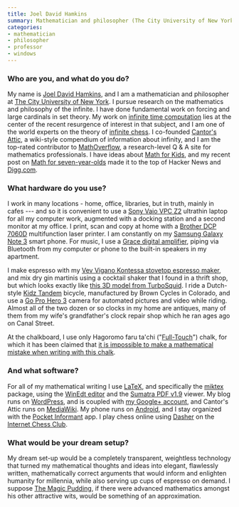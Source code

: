 ```yaml
---
title: Joel David Hamkins
summary: Mathematician and philosopher (The City University of New York)
categories:
- mathematician
- philosopher
- professor
- windows
---
```


### Who are you, and what do you do?

My name is [Joel David Hamkins](http://jdh.hamkins.org/ "Joel's website."), and I am a mathematician and philosopher at [The City University of New York](http://math.gc.cuny.edu/ "The City University of New York's Maths department website."). I pursue research on the mathematics and philosophy of the infinite. I have done fundamental work on forcing and large cardinals in set theory. My work on [infinite time computation](http://jdh.hamkins.org/ittms/ "Joel's post on infinite time Turing machines.") lies at the center of the recent resurgence of interest in that subject, and I am one of the world experts on the theory of [infinite chess](http://jdh.hamkins.org/tag/infinite-chess/ "Joel's posts on infinite chess."). I co-founded [Cantor's Attic](http://cantorsattic.info/ "A wiki about infinity."), a wiki-style compendium of information about infinity, and I am the top-rated contributor to [MathOverflow](http://mathoverflow.net/users/1946/joel-david-hamkins "Joel's answers on MathOverflow."), a research-level Q & A site for mathematics professionals. I have ideas about [Math for Kids](http://jdh.hamkins.org/category/math-for-kids/ "Joel's posts about maths for kids."), and my recent post on [Math for seven-year-olds](http://jdh.hamkins.org/math-for-seven-year-olds-graph-coloring-chromatic-numbers-eulerian-paths/ "Joel's post about maths for seven-year-olds.") made it to the top of Hacker News and [Digg.com][digg].

### What hardware do you use?

I work in many locations - home, office, libraries, but in truth, mainly in cafes --- and so it is convenient to use a [Sony Vaio VPC Z2][vaio-vpc-z2] ultrathin laptop for all my computer work, augmented with a docking station and a second monitor at my office. I print, scan and copy at home with a [Brother DCP 7060D][dcp-7060d] multifunction laser printer. I am constantly on my [Samsung Galaxy Note 3][galaxy-note-3] smart phone. For music, I use a [Grace digital amplifier][gdi-btar122], piping via Bluetooth from my computer or phone to the built-in speakers in my apartment.
 
I make espresso with my [Vev Vigano Kontessa stovetop espresso maker][kontessa-gold], and mix dry gin martinis using a cocktail shaker that I found in a thrift shop, but which looks exactly like [this 3D model from TurboSquid](http://www.turbosquid.com/3d-models/cocktail-shaker-shake-3d-max/689060 "A 3D model of a cocktail shaker."). I ride a Dutch-style [Kidz Tandem][kidz-tandem] bicycle, manufactured by Brown Cycles in Colorado, and use a [Go Pro Hero 3][hd-hero3-white] camera for automated pictures and video while riding. Almost all of the two dozen or so clocks in my home are antiques, many of them from my wife's grandfather's clock repair shop which he ran ages ago on Canal Street.
 
At the chalkboard, I use only Hagoromo faru ta'chi ("[Full-Touch][]") chalk, for which it has been claimed that [it is impossible to make a mathematical mistake when writing with this chalk](http://mathoverflow.net/questions/26267/where-to-buy-premium-white-chalk-in-the-u-s-like-they-have-at-rims/26274#26274 "A MathOverflow post about Full-Touch chalk.").

### And what software?

For all of my mathematical writing I use [LaTeX][], and specifically the [miktex][] package, using the [WinEdt editor][winedt] and the [Sumatra PDF v1.9][sumatra-pdf] viewer. My blog runs on [WordPress][], and is coupled with [my Google+ account](https://plus.google.com/u/0/+JoelDavidHamkins1 "Joel's Google+ account."), and Cantor's Attic runs on [MediaWiki][]. My phone runs on [Android][], and I stay organized with the [Pocket Informant][pocket-informant-android] app. I play chess online using [Dasher][] on the [Internet Chess Club][internet-chess-club].

### What would be your dream setup?

My dream set-up would be a completely transparent, weightless technology that turned my mathematical thoughts and ideas into elegant, flawlessly written, mathematically correct arguments that would inform and enlighten humanity for millennia, while also serving up cups of espresso on demand. I suppose [The Magic Pudding](http://en.wikipedia.org/wiki/The_Magic_Pudding "The Wikipedia entry for The Magic Pudding."), if there were advanced mathematics amongst his other attractive wits, would be something of an approximation.

[android]: https://developers.google.com/android/?csw=1 "A mobile phone platform."
[dasher]: https://www.chessclub.com/download-software/dasher "An online chess client for Windows."
[dcp-7060d]: https://www.brother-usa.com/MultiFunction/ModelDetail/4/DCP7060D/overview "A multi-function printer."
[digg]: http://digg.com/ "A user-curated news site."
[full-touch]: http://www.hagoromo-bungu.co.jp/chalk/fulltouch.html "Chalk."
[galaxy-note-3]: https://en.wikipedia.org/wiki/Samsung_Galaxy_Note_3 "A phone/tablet."
[gdi-btar122]: https://www.amazon.com/Grace-Digital-GDI-BTAR122-Integrated-Amplifier/dp/B00E1CZRHY "A stereo amp with Bluetooth support."
[hd-hero3-white]: https://gopro.com/cameras/hd-hero3-white-edition "A 1080p video camera and 5 megapixel photo camera."
[internet-chess-club]: https://www.chessclub.com/ "An online chess service."
[kidz-tandem]: http://www.browncycles.com/tandems.htm "A tandem bike."
[kontessa-gold]: https://www.amazon.com/Vev-Vigano-Stovetop-Espresso-Maker/dp/B001II0JIG "A stovetop espresso maker."
[latex]: https://www.latex-project.org/ "Typesetting software."
[mediawiki]: https://www.mediawiki.org/wiki/MediaWiki "A PHP-based Wiki package."
[miktex]: https://miktex.org/ "Typesetting software for Windows."
[pocket-informant-android]: https://pocketinformant.com/products/informant-android/ "A calendar and GTD app."
[sumatra-pdf]: https://www.sumatrapdfreader.org/free-pdf-reader.html "A PDF reader for Windows."
[vaio-vpc-z2]: https://www.amazon.com/Sony-VAIO-VPC-Z216GX-13-1-Inch-Laptop/dp/B0059096OM "A 13.1 inch PC laptop."
[winedt]: http://www.winedt.com/ "A LaTeX text editor for Windows."
[wordpress]: https://wordpress.com/ "Weblog publishing software."
